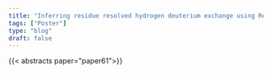 ```yaml
---
title: "Inferring residue resolved hydrogen deuterium exchange using Rex"
tags: ["Poster"]
type: "blog"
draft: false
---
```


{{< abstracts paper="paper61">}}


